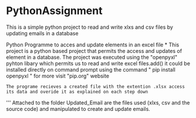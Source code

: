# PythonAssignment
This  is a simple python project to read and write xlxs and csv files by updating emails in a database

Python Programme to acces and update elements in an excel file
    *
    This project is a python based project that permits the access and updates of element in a database.
        The project was executed using the "openpyxl" pyhton libary which permits us to read and write excel files.add()
        it could be installed directly on command prompt using the command  " pip install openpyxl " for more visit "pip.org" website
        
    The programe recieves a created file with the extention .xlsx access its data and overide it as explained on each step down
'''
Attached to the folder Updated_Email are the  files used (xlxs, csv and the source code) and  manipulated  to create and update emails.
